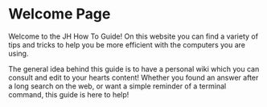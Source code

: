# Welcome Page

Welcome to the JH How To Guide! On this website you can find a variety of tips and tricks to help you be more efficient with the computers you are using.

The general idea behind this guide is to have a personal wiki which you can consult and edit to your hearts content! Whether you found an answer after a long search on the web, or want a simple reminder of a terminal command, this guide is here to help!
